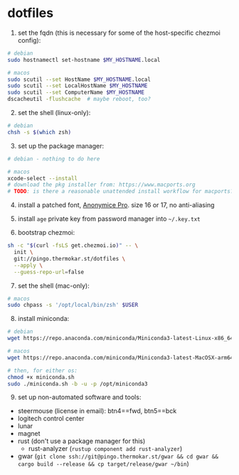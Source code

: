 # dotfiles

1) set the fqdn (this is necessary for some of the host-specific chezmoi config):

```bash
# debian
sudo hostnamectl set-hostname $MY_HOSTNAME.local

# macos
sudo scutil --set HostName $MY_HOSTNAME.local
sudo scutil --set LocalHostName $MY_HOSTNAME
sudo scutil --set ComputerName $MY_HOSTNAME
dscacheutil -flushcache  # maybe reboot, too?
```

2) set the shell (linux-only):

```bash
# debian
chsh -s $(which zsh)
```

3) set up the package manager:

```bash
# debian - nothing to do here

# macos
xcode-select --install
# download the pkg installer from: https://www.macports.org
# TODO: is there a reasonable unattended install workflow for macports?
```

4) install a patched font, [Anonymice Pro](https://www.nerdfonts.com/font-downloads). size 16 or 17, no anti-aliasing

5) install `age` private key from password manager into `~/.key.txt`

6) bootstrap chezmoi:

```bash
sh -c "$(curl -fsLS get.chezmoi.io)" -- \
  init \
  git://pingo.thermokar.st/dotfiles \
  --apply \
  --guess-repo-url=false
```

7) set the shell (mac-only):

```bash
# macos
sudo chpass -s '/opt/local/bin/zsh' $USER
```

8) install miniconda:

```bash
# debian
wget https://repo.anaconda.com/miniconda/Miniconda3-latest-Linux-x86_64.sh -O miniconda.sh

# macos
wget https://repo.anaconda.com/miniconda/Miniconda3-latest-MacOSX-arm64.sh -O miniconda.sh

# then, for either os:
chmod +x miniconda.sh
sudo ./miniconda.sh -b -u -p /opt/miniconda3
```

9) set up non-automated software and tools:

- steermouse (license in email): btn4==fwd, btn5==bck
- logitech control center
- lunar
- magnet
- rust (don't use a package manager for this)
  - rust-analyzer (`rustup component add rust-analyzer`)
- gwar (`git clone ssh://git@pingo.thermokar.st/gwar && cd gwar && cargo build --release && cp target/release/gwar ~/bin`)
